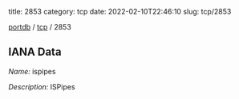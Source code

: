 title: 2853
category: tcp
date: 2022-02-10T22:46:10
slug: tcp/2853

[portdb](/) / [tcp](/category/tcp.html) / 2853


## IANA Data

_Name:_ ispipes

_Description:_ ISPipes

